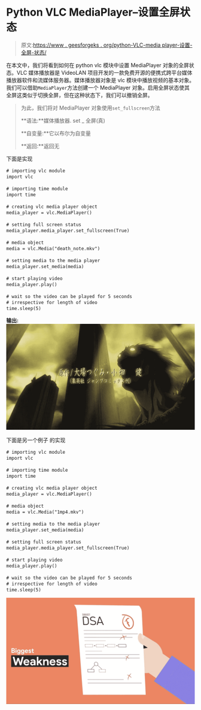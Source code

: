 # Python VLC MediaPlayer–设置全屏状态

> 原文:[https://www . geesforgeks . org/python-VLC-media player-设置-全屏-状态/](https://www.geeksforgeeks.org/python-vlc-mediaplayer-setting-full-screen-status/)

在本文中，我们将看到如何在 python vlc 模块中设置 MediaPlayer 对象的全屏状态。VLC 媒体播放器是 VideoLAN 项目开发的一款免费开源的便携式跨平台媒体播放器软件和流媒体服务器。媒体播放器对象是 vlc 模块中播放视频的基本对象。我们可以借助`MediaPlayer`方法创建一个 MediaPlayer 对象。启用全屏状态使其全屏这类似于切换全屏，但在这种状态下，我们可以撤销全屏。

> 为此，我们将对 MediaPlayer 对象使用`set_fullscreen`方法
> 
> **语法:**媒体播放器. set _ 全屏(真)
> 
> **自变量:**它以布尔为自变量
> 
> **返回:**返回无

下面是实现

```
# importing vlc module
import vlc

# importing time module
import time

# creating vlc media player object
media_player = vlc.MediaPlayer()

# setting full screen status
media_player.media_player.set_fullscreen(True)

# media object
media = vlc.Media("death_note.mkv")

# setting media to the media player
media_player.set_media(media)

# start playing video
media_player.play()

# wait so the video can be played for 5 seconds
# irrespective for length of video
time.sleep(5)
```

**输出:**
![](img/b9eb6c3bd27106a39edd9d3c440ac2fd.png)

下面是另一个例子
的实现

```
# importing vlc module
import vlc

# importing time module
import time

# creating vlc media player object
media_player = vlc.MediaPlayer()

# media object
media = vlc.Media("1mp4.mkv")

# setting media to the media player
media_player.set_media(media)

# setting full screen status
media_player.media_player.set_fullscreen(True)

# start playing video
media_player.play()

# wait so the video can be played for 5 seconds
# irrespective for length of video
time.sleep(5)
```

![](img/c0f8b2d777a1a069801b56edaaa0ebe7.png)